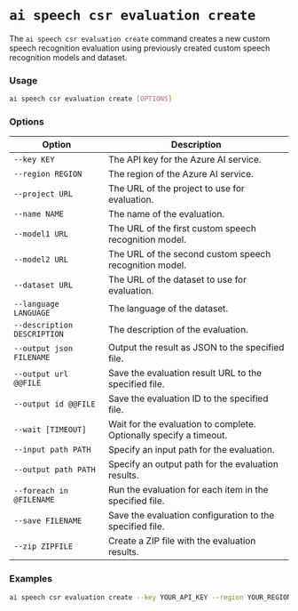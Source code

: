 # `ai speech csr evaluation create`

The `ai speech csr evaluation create` command creates a new custom speech recognition evaluation using previously created custom speech recognition models and dataset.

### Usage

``` bash
ai speech csr evaluation create [OPTIONS]
```

### Options

| Option                             | Description                                             |
|------------------------------------|---------------------------------------------------------|
| `--key KEY`                          | The API key for the Azure AI service.                   |
| `--region REGION`                    | The region of the Azure AI service.                      |
| `--project URL`                      | The URL of the project to use for evaluation.           |
| `--name NAME`                        | The name of the evaluation.                             |
| `--model1 URL`                       | The URL of the first custom speech recognition model.   |
| `--model2 URL`                       | The URL of the second custom speech recognition model.  |
| `--dataset URL`                      | The URL of the dataset to use for evaluation.           |
| `--language LANGUAGE`                | The language of the dataset.                            |
| `--description DESCRIPTION`          | The description of the evaluation.                      |
| `--output json FILENAME`             | Output the result as JSON to the specified file.        |
| `--output url @@FILE`                | Save the evaluation result URL to the specified file.   |
| `--output id @@FILE`                 | Save the evaluation ID to the specified file.           |
| `--wait [TIMEOUT]`                   | Wait for the evaluation to complete. Optionally specify a timeout. |
| `--input path PATH`                  | Specify an input path for the evaluation.               |
| `--output path PATH`                 | Specify an output path for the evaluation results.      |
| `--foreach in @FILENAME`             | Run the evaluation for each item in the specified file. |
| `--save FILENAME`                    | Save the evaluation configuration to the specified file.|
| `--zip ZIPFILE`                      | Create a ZIP file with the evaluation results.          |

### Examples

``` bash title="Create a new custom speech recognition evaluation"
ai speech csr evaluation create --key YOUR_API_KEY --region YOUR_REGION --project PROJECT_URL --name "Test Evaluation" --model1 MODEL1_URL --model2 MODEL2_URL --dataset DATASET_URL --language en-US --description "Evaluation Description" --output json results.json --wait
```